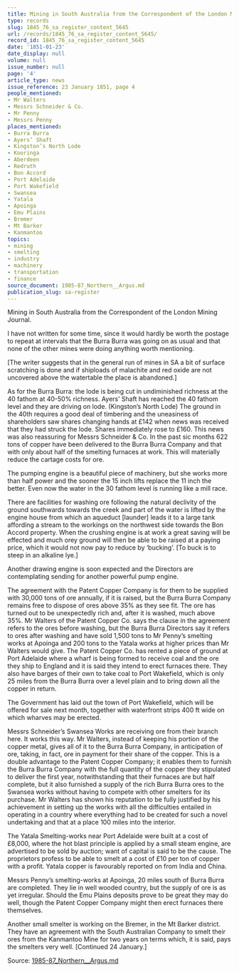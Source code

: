 ```yaml
---
title: Mining in South Australia from the Correspondent of the London Mining Journal.
type: records
slug: 1845_76_sa_register_content_5645
url: /records/1845_76_sa_register_content_5645/
record_id: 1845_76_sa_register_content_5645
date: '1851-01-23'
date_display: null
volume: null
issue_number: null
page: '4'
article_type: news
issue_reference: 23 January 1851, page 4
people_mentioned:
- Mr Walters
- Messrs Schneider & Co.
- Mr Penny
- Messrs Penny
places_mentioned:
- Burra Burra
- Ayers’ Shaft
- Kingston’s North Lode
- Kooringa
- Aberdeen
- Redruth
- Bon Accord
- Port Adelaide
- Port Wakefield
- Swansea
- Yatala
- Apoinga
- Emu Plains
- Bremer
- Mt Barker
- Kanmantoo
topics:
- mining
- smelting
- industry
- machinery
- transportation
- finance
source_document: 1985-87_Northern__Argus.md
publication_slug: sa-register
---
```


Mining in South Australia from the Correspondent of the London Mining Journal.

I have not written for some time, since it would hardly be worth the postage to repeat at intervals that the Burra Burra was going on as usual and that none of the other mines were doing anything worth mentioning.

[The writer suggests that in the general run of mines in SA a bit of surface scratching is done and if shiploads of malachite and red oxide are not uncovered above the watertable the place is abandoned.]

As for the Burra Burra: the lode is being cut in undiminished richness at the 40 fathom at 40-50% richness.  Ayers’ Shaft has reached the 40 fathom level and they are driving on lode. (Kingston’s North Lode)  The ground in the 40th requires a good deal of timbering and the uneasiness of shareholders saw shares changing hands at £142 when news was received that they had struck the lode.  Shares immediately rose to £160.  This news was also reassuring for Messrs Schneider & Co.  In the past sic months 622 tons of copper have been delivered to the Burra Burra Company and that with only about half of the smelting furnaces at work.  This will materially reduce the cartage costs for ore.

The pumping engine is a beautiful piece of machinery, but she works more than half power and the sooner the 15 inch lifts replace the 11 inch the better.  Even now the water in the 30 fathom level is running like a mill race.

There are facilities for washing ore following the natural declivity of the ground southwards towards the creek and part of the water is lifted by the engine house from which an aqueduct [launder] leads it to a large tank affording a stream to the workings on the northwest side towards the Bon Accord property.  When the crushing engine is at work a great saving will be effected and much orey ground will then be able to be raised at a paying price, which it would not now pay to reduce by ‘bucking’.  [To buck is to steep in an alkaline lye.]

Another drawing engine is soon expected and the Directors are contemplating sending for another powerful pump engine.

The agreement with the Patent Copper Company is for them to be supplied with 30,000 tons of ore annually, if it is raised, but the Burra Burra Company remains free to dispose of ores above 35% as they see fit.  The ore has turned out to be unexpectedly rich and, after it is washed, much above 35%.  Mr Walters of the Patent Copper Co. says the clause in the agreement refers to the ores before washing, but the Burra Burra Directors say it refers to ores after washing and have sold 1,500 tons to Mr Penny’s smelting works at Apoinga and 200 tons to the Yatala works at higher prices than Mr Walters would give.  The Patent Copper Co. has rented a piece of ground at Port Adelaide where a wharf is being formed to receive coal and the ore they ship to England and it is said they intend to erect furnaces there.  They also have barges of their own to take coal to Port Wakefield, which is only 25 miles from the Burra Burra over a level plain and to bring down all the copper in return.

The Government has laid out the town of Port Wakefield, which will be offered for sale next month, together with waterfront strips 400 ft wide on which wharves may be erected.

Messrs Schneider’s Swansea Works are receiving ore from their branch here.  It works this way.  Mr Walters, instead of keeping his portion of the copper metal, gives all of it to the Burra Burra Company, in anticipation of ore, taking, in fact, ore in payment for their share of the copper.  This is a double advantage to the Patent Copper Company; it enables them to furnish the Burra Burra Company with the full quantity of the copper they stipulated to deliver the first year, notwithstanding that their furnaces are but half complete, but it also furnished a supply of the rich Burra Burra ores to the Swansea works without having to compete with other smelters for its purchase.  Mr Walters has shown his reputation to be fully justified by his achievement in setting up the works with all the difficulties entailed in operating in a country where everything had to be created for such a novel undertaking and that at a place 100 miles into the interior.

The Yatala Smelting-works near Port Adelaide were built at a cost of £8,000, where the hot blast principle is applied by a small steam engine, are advertised to be sold by auction; want of capital is said to be the cause.  The proprietors profess to be able to smelt at a cost of £10 per ton of copper with a profit.  Yatala copper is favourably reported on from India and China.

Messrs Penny’s smelting-works at Apoinga, 20 miles south of Burra Burra are completed.  They lie in well wooded country, but the supply of ore is as yet irregular.  Should the Emu Plains deposits prove to be great they may do well, though the Patent Copper Company might then erect furnaces there themselves.

Another small smelter is working on the Bremer, in the Mt Barker district.  They have an agreement with the South Australian Company to smelt their ores from the Kanmantoo Mine for two years on terms which, it is said, pays the smelters very well.  [Continued 24 January.]

Source: [1985-87_Northern__Argus.md](/downloads/markdown/1985-87_Northern__Argus.md)
